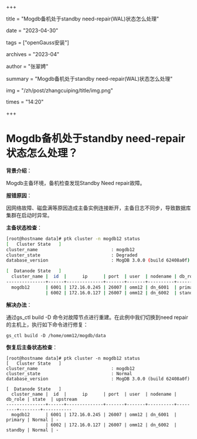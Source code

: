 +++

title = "Mogdb备机处于standby need-repair(WAL)状态怎么处理" 

date = "2023-04-30" 

tags = ["openGauss安装"] 

archives = "2023-04" 

author = "张翠娉" 

summary = "Mogdb备机处于standby need-repair(WAL)状态怎么处理"

img = "/zh/post/zhangcuiping/title/img.png" 

times = "14:20"

+++

# Mogdb备机处于standby need-repair状态怎么处理？

**背景介绍**：

Mogdb主备环境，备机检查发现Standby Need repair故障。

**报错原因**：

因网络故障、磁盘满等原因造成主备实例连接断开，主备日志不同步，导致数据库集群在启动时异常。

**主备状态检查**：

```bash
[root@hostname data]# ptk cluster -n mogdb12 status
[   Cluster State   ]
cluster_name                            : mogdb12
cluster_state                           : Degraded
database_version                        : MogDB 3.0.0 (build 62408a0f)

[  Datanode State   ]
  cluster_name |  id  |      ip      | port  | user  | nodename | db_role |               state                | upstream  
---------------+------+--------------+-------+-------+----------+---------+------------------------------------+-----------
  mogdb12      | 6001 | 172.16.0.245 | 26007 | omm12 | dn_6001  | primary | Normal                             | -         
               | 6002 | 172.16.0.127 | 26007 | omm12 | dn_6002  | standby | Need repair(System id not matched) | -         
```

**解决办法**：

通过gs_ctl build -D 命令对故障节点进行重建。在此例中我们切换到need repair的主机上，执行如下命令进行修复：

```
gs_ctl build -D /home/omm12/mogdb/data
```

**恢复后主备状态检查**：

```
[root@hostname data]# ptk cluster -n mogdb12 status
[   Cluster State   ]
cluster_name                            : mogdb12
cluster_state                           : Normal
database_version                        : MogDB 3.0.0 (build 62408a0f)

[  Datanode State   ]
  cluster_name |  id  |      ip      | port  | user  | nodename | db_role | state  | upstream  
---------------+------+--------------+-------+-------+----------+---------+--------+-----------
  mogdb12      | 6001 | 172.16.0.245 | 26007 | omm12 | dn_6001  | primary | Normal | -         
               | 6002 | 172.16.0.127 | 26007 | omm12 | dn_6002  | standby | Normal | -      
```